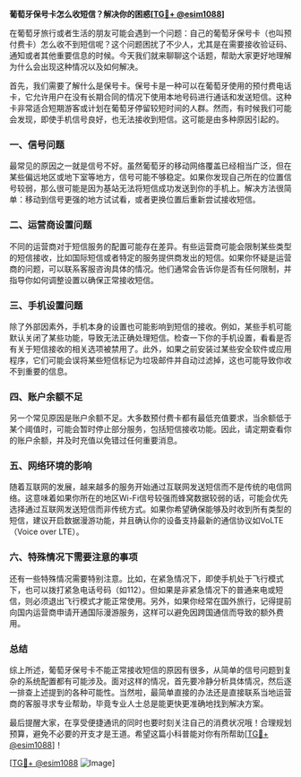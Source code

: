 **葡萄牙保号卡怎么收短信？解决你的困惑[[TG💪+ @esim1088](https://t.me/s/esim1088)]**

在葡萄牙旅行或者生活的朋友可能会遇到一个问题：自己的葡萄牙保号卡（也叫预付费卡）怎么收不到短信呢？这个问题困扰了不少人，尤其是在需要接收验证码、通知或者其他重要信息的时候。今天我们就来聊聊这个话题，帮助大家更好地理解为什么会出现这种情况以及如何解决。

首先，我们需要了解什么是保号卡。保号卡是一种可以在葡萄牙使用的预付费电话卡，它允许用户在没有长期合同的情况下使用本地号码进行通话和发送短信。这种卡非常适合短期游客或计划在葡萄牙停留较短时间的人群。然而，有时候我们可能会发现，即使手机信号良好，也无法接收到短信。这可能是由多种原因引起的。

### **一、信号问题**
最常见的原因之一就是信号不好。虽然葡萄牙的移动网络覆盖已经相当广泛，但在某些偏远地区或地下室等地方，信号可能不够稳定。如果你发现自己所在的位置信号较弱，那么很可能是因为基站无法将短信成功发送到你的手机上。解决方法很简单：移动到信号更强的地方试试看，或者更换位置后重新尝试接收短信。

### **二、运营商设置问题**
不同的运营商对于短信服务的配置可能存在差异。有些运营商可能会限制某些类型的短信接收，比如国际短信或者特定的服务提供商发出的短信。如果你怀疑是运营商的问题，可以联系客服咨询具体的情况。他们通常会告诉你是否有任何限制，并指导你如何调整设置以确保正常接收短信。

### **三、手机设置问题**
除了外部因素外，手机本身的设置也可能影响到短信的接收。例如，某些手机可能默认关闭了某些功能，导致无法正确处理短信。检查一下你的手机设置，看看是否有关于短信接收的相关选项被禁用了。此外，如果之前安装过某些安全软件或应用程序，它们可能会误将某些短信标记为垃圾邮件并自动过滤掉，这也可能导致你收不到重要的信息。

### **四、账户余额不足**
另一个常见原因是账户余额不足。大多数预付费卡都有最低充值要求，当余额低于某个阈值时，可能会暂时停止部分服务，包括短信接收功能。因此，请定期查看你的账户余额，并及时充值以免错过任何重要消息。

### **五、网络环境的影响**
随着互联网的发展，越来越多的服务开始通过互联网发送短信而不是传统的电信网络。这意味着如果你所在的地区Wi-Fi信号较强而蜂窝数据较弱的话，可能会优先选择通过互联网发送短信而非传统方式。如果你希望确保能够及时收到所有类型的短信，建议开启数据漫游功能，并且确认你的设备支持最新的通信协议如VoLTE（Voice over LTE）。

### **六、特殊情况下需要注意的事项**
还有一些特殊情况需要特别注意。比如，在紧急情况下，即使手机处于飞行模式下，也可以拨打紧急电话号码（如112）。但如果是非紧急情况下的普通来电或短信，则必须退出飞行模式才能正常使用。另外，如果你经常在国外旅行，记得提前向国内运营商申请开通国际漫游服务，这样可以避免因跨国通信而导致的额外费用。

### **总结**
综上所述，葡萄牙保号卡不能正常接收短信的原因有很多，从简单的信号问题到复杂的系统配置都有可能涉及。面对这样的情况，首先要冷静分析具体情况，然后逐一排查上述提到的各种可能性。当然啦，最简单直接的办法还是直接联系当地运营商的客服寻求专业帮助，毕竟专业人士总是能更快更准确地找到解决方案。

最后提醒大家，在享受便捷通讯的同时也要时刻关注自己的消费状况哦！合理规划预算，避免不必要的开支才是王道。希望这篇小科普能对你有所帮助[[TG💪+ @esim1088](https://t.me/s/esim1088)]！

[[TG💪+ @esim1088](https://t.me/s/esim1088) ![Image](https://i.postimg.cc/4NQfJmqS/Snipaste-2025-05-13-00-14-12.png)]